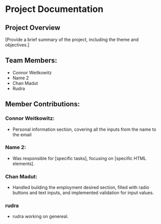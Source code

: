 # Project Documentation

## Project Overview

[Provide a brief summary of the project, including the theme and objectives.]

## Team Members:

-   Connor Weitkowitz
-   Name 2
-   Chan Madut
-   Rudra


## Member Contributions:

### Connor Weitkowitz:

-   Personal information section, covering all the inputs from  the name to the email

### Name 2:

-   Was responsible for [specific tasks], focusing on [specific HTML elements].

### Chan Madut:

-   Handled building the employment desired section, filled with radio buttons and text inputs, and implemented validation for input values.

### rudra

-   rudra working on genereal.
